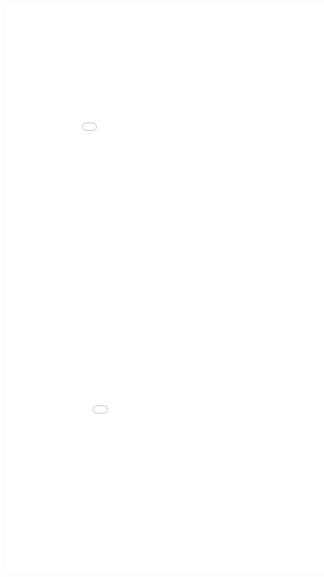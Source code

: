 <body>
  <script src="js/scripts.js"></script>
  <Embed src = "grafica1.html" width = "950" height = "650">

  <Embed src = "grafica2.html" width = "1000" height = "650">

</body>
